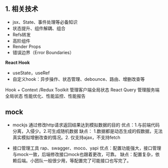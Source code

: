 ## 1. 相关技术
- jsx、State、事件处理等必备知识
- 状态提升、组件解耦、组合
- Refs转发
- 高阶组件
- Render Props
- 错误边界（Error Boundaries）

**React Hook**
- useState，useRef
- 自定义hook：异步操作、状态管理、debounce、路由、增删改查等

Hook + Context /Redux Toolkit 管理客户端全局状态
React Query 管理服务端全局状态
性能优化、性能监控、性能报告

## mock

- mockjs
通过修改http请求返回结果达到模拟数据的目的
优点：1.与前端代码分离，入侵少。2.可生成随机数据
缺点： 1.数据都是动态生成的假数据，无法真实模拟增删改查的情况。2. 仅支持ajax，不支持fetch

- 接口管理工具
  rap、swagger、moco、yapi
 优点：配置功能强大，接口管理与mock一致，后端修改接口mock也跟着更改，可靠。
 缺点：配置复杂，依赖后端。小团队一般很少用，等配置完了可能接口也写完了。
<!--stackedit_data:
eyJoaXN0b3J5IjpbMTg5MDAxNzA4NCwtMTYyNTQ1MzM3MSwtMT
YwNDQ5NDc1N119
-->